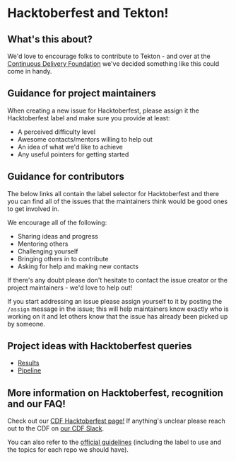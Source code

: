# Hacktoberfest and Tekton!

## What's this about?

We'd love to encourage folks to contribute to Tekton - and over at the
[Continuous Delivery Foundation](https://cd.foundation/) we've decided something
like this could come in handy.

## Guidance for project maintainers

When creating a new issue for Hacktoberfest, please assign it the Hacktoberfest
label and make sure you provide at least:

- A perceived difficulty level
- Awesome contacts/mentors willing to help out
- An idea of what we'd like to achieve
- Any useful pointers for getting started

## Guidance for contributors

The below links all contain the label selector for Hacktoberfest and there you
can find all of the issues that the maintainers think would be good ones to get
involved in.

We encourage all of the following:

- Sharing ideas and progress
- Mentoring others
- Challenging yourself
- Bringing others in to contribute
- Asking for help and making new contacts

If there's any doubt please don't hesitate to contact the issue creator or the
project maintainers - we'd love to help out!

If you start addressing an issue please assign yourself to it by posting the
`/assign` message in the issue; this will help maintainers know exactly who is
working on it and let others know that the issue has already been picked up by
someone.

## Project ideas with Hacktoberfest queries

- [Results](https://github.com/tektoncd/results/labels/Hacktoberfest)
- [Pipeline](https://github.com/tektoncd/pipeline/labels/Hacktoberfest)

## More information on Hacktoberfest, recognition and our FAQ!

Check out our [CDF Hacktoberfest page!](https://cd.foundation/hacktoberfest/) If
anything's unclear please reach out to the CDF on
[our CDF Slack](https://cdeliveryfdn.slack.com).

You can also refer to the
[official guidelines](https://hacktoberfest.com/participation/)
(including the label to use and the topics for each repo we should have).
